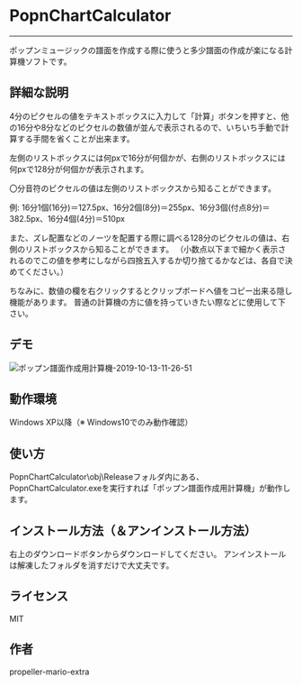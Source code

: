 # PopnChartCalculator
----

ポップンミュージックの譜面を作成する際に使うと多少譜面の作成が楽になる計算機ソフトです。

## 詳細な説明
4分のピクセルの値をテキストボックスに入力して「計算」ボタンを押すと、他の16分や8分などのピクセルの数値が並んで表示されるので、いちいち手動で計算する手間を省くことが出来ます。

左側のリストボックスには何pxで16分が何個かが、右側のリストボックスには何pxで128分が何個かが表示されます。

〇分音符のピクセルの値は左側のリストボックスから知ることができます。

例: 16分1個(16分)＝127.5px、16分2個(8分)＝255px、16分3個(付点8分)＝382.5px、16分4個(4分)＝510px

また、ズレ配置などのノーツを配置する際に調べる128分のピクセルの値は、右側のリストボックスから知ることができます。
（小数点以下まで細かく表示されるのでこの値を参考にしながら四捨五入するか切り捨てるかなどは、各自で決めてください。）

ちなみに、数値の欄を右クリックするとクリップボードへ値をコピー出来る隠し機能があります。
普通の計算機の方に値を持っていきたい際などに使用して下さい。

## デモ
![ポップン譜面作成用計算機-2019-10-13-11-26-51](https://user-images.githubusercontent.com/55413970/66710095-8307e000-edac-11e9-8cac-0c9755ddd418.gif)

## 動作環境
Windows XP以降（※ Windows10でのみ動作確認）

## 使い方
PopnChartCalculator\obj\Releaseフォルダ内にある、PopnChartCalculator.exeを実行すれば「ポップン譜面作成用計算機」が動作します。

## インストール方法（＆アンインストール方法）
右上のダウンロードボタンからダウンロードしてください。
アンインストールは解凍したフォルダを消すだけで大丈夫です。

## ライセンス
MIT

## 作者
propeller-mario-extra
